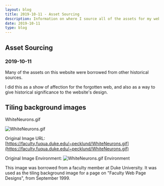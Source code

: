 ```yaml
---
layout: blog
title: 2019-10-11 - Asset Sourcing
description: Information on where I source all of the assets for my website.
date: 2019-10-11
type: blog
---
```


## Asset Sourcing
### 2019-10-11

Many of the assets on this website were borrowed from other historical sources.

I did this as a show of affection for the forgotten web, and also as a way to give historical significance to the website's design.

## Tiling background images

WhiteNeurons.gif

![WhiteNeurons.gif](/assets/bg/WhiteNeurons.gif "bg")

Original Image URL:
[https://faculty.fuqua.duke.edu/~pecklund/WhiteNeurons.gif](https://faculty.fuqua.duke.edu/~pecklund/WhiteNeurons.gif)

Original Image Environment:
![WhiteNeurons.gif Environment](/assets/environments/WhiteNeurons.png "WhiteNeurons.gif Environment")

This image was borrowed from a faculty member at Duke University. It was used as the tiling background image for a page on "Faculty Web Page Designs", from September 1999.